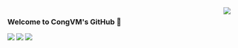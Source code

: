 

<a href="#">
<img align="right" src="https://github-readme-stats.vercel.app/api?username=congvmit&count_private=true&show_icons=true&hide_border=true&icon_color=586069&title_color=a0a9af">
</a>

### Welcome to CongVM's GitHub 👋

![](https://img.shields.io/badge/-Python-3626e3?style=flat-square&logo=Python&logoColor=fff)
![](https://img.shields.io/badge/-PyTorch-e34f26?style=flat-square&logo=PyTorch&logoColor=fff)
![](https://img.shields.io/badge/-TensorFlow-e39b26?style=flat-square&logo=TensorFlow&logoColor=fff)


<!--
**congvm-it/congvm-it** is a ✨ _special_ ✨ repository because its `README.md` (this file) appears on your GitHub profile.

Here are some ideas to get you started:

- 🔭 I’m currently working on ...
- 🌱 I’m currently learning ...
- 👯 I’m looking to collaborate on ...
- 🤔 I’m looking for help with ...
- 💬 Ask me about ...
- 📫 How to reach me: ...
- 😄 Pronouns: ...
- ⚡ Fun fact: ...
-->

